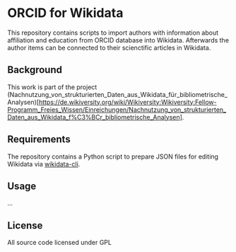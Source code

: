 # ORCID for Wikidata

This repository contains scripts to import authors with information about affiliation and education from ORCID database into Wikidata. Afterwards the author items can be connected to their scienctific articles in Wikidata.

## Background

This work is part of the project (Nachnutzung_von_strukturierten_Daten_aus_Wikidata_für_bibliometrische_Analysen)[https://de.wikiversity.org/wiki/Wikiversity:Wikiversity:Fellow-Programm_Freies_Wissen/Einreichungen/Nachnutzung_von_strukturierten_Daten_aus_Wikidata_f%C3%BCr_bibliometrische_Analysen].

## Requirements

The repository contains a Python script to prepare JSON files for editing Wikidata via [wikidata-cli](https://www.npmjs.com/package/wikidata-cli).

## Usage

...

## License

All source code licensed under GPL
